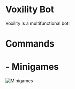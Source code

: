 # Voxility Bot
Voxility is a multifunctional bot!

# Commands

# - Minigames
![Minigames](https://cdn.discordapp.com/attachments/700046499211378865/701490503857864764/minigames.png)
